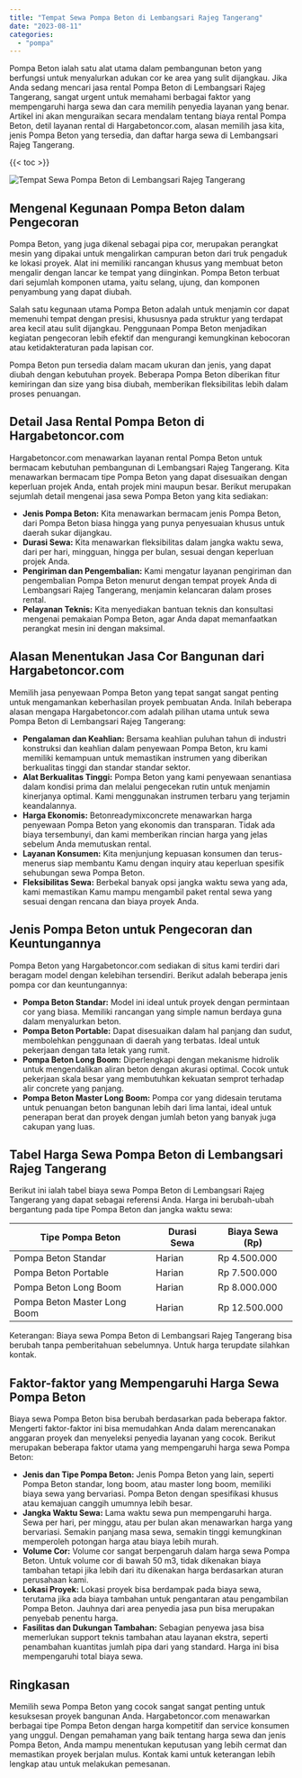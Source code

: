 ```yaml
---
title: "Tempat Sewa Pompa Beton di Lembangsari Rajeg Tangerang"
date: "2023-08-11"
categories: 
  - "pompa"
---
```




Pompa Beton ialah satu alat utama dalam pembangunan beton yang berfungsi untuk menyalurkan adukan cor ke area yang sulit dijangkau. Jika Anda sedang mencari jasa rental Pompa Beton di Lembangsari Rajeg Tangerang, sangat urgent untuk memahami berbagai faktor yang mempengaruhi harga sewa dan cara memilih penyedia layanan yang benar. Artikel ini akan menguraikan secara mendalam tentang biaya rental Pompa Beton, detil layanan rental di Hargabetoncor.com, alasan memilih jasa kita, jenis Pompa Beton yang tersedia, dan daftar harga sewa di Lembangsari Rajeg Tangerang.

{{< toc >}}

![Tempat Sewa Pompa Beton di Lembangsari Rajeg Tangerang](https://hargareadymixid.github.io/pompa/concrete-pump%20(25).png)

## Mengenal Kegunaan Pompa Beton dalam Pengecoran

Pompa Beton, yang juga dikenal sebagai pipa cor, merupakan perangkat mesin yang dipakai untuk mengalirkan campuran beton dari truk pengaduk ke lokasi proyek. Alat ini memiliki rancangan khusus yang membuat beton mengalir dengan lancar ke tempat yang diinginkan. Pompa Beton terbuat dari sejumlah komponen utama, yaitu selang, ujung, dan komponen penyambung yang dapat diubah.

Salah satu kegunaan utama Pompa Beton adalah untuk menjamin cor dapat memenuhi tempat dengan presisi, khususnya pada struktur yang terdapat area kecil atau sulit dijangkau. Penggunaan Pompa Beton menjadikan kegiatan pengecoran lebih efektif dan mengurangi kemungkinan kebocoran atau ketidakteraturan pada lapisan cor.

Pompa Beton pun tersedia dalam macam ukuran dan jenis, yang dapat diubah dengan kebutuhan proyek. Beberapa Pompa Beton diberikan fitur kemiringan dan size yang bisa diubah, memberikan fleksibilitas lebih dalam proses penuangan.

## Detail Jasa Rental Pompa Beton di Hargabetoncor.com

Hargabetoncor.com menawarkan layanan rental Pompa Beton untuk bermacam kebutuhan pembangunan di Lembangsari Rajeg Tangerang. Kita menawarkan bermacam tipe Pompa Beton yang dapat disesuaikan dengan keperluan projek Anda, entah projek mini maupun besar. Berikut merupakan sejumlah detail mengenai jasa sewa Pompa Beton yang kita sediakan:

- **Jenis Pompa Beton:** Kita menawarkan bermacam jenis Pompa Beton, dari Pompa Beton biasa hingga yang punya penyesuaian khusus untuk daerah sukar dijangkau.
- **Durasi Sewa:** Kita menawarkan fleksibilitas dalam jangka waktu sewa, dari per hari, mingguan, hingga per bulan, sesuai dengan keperluan projek Anda.
- **Pengiriman dan Pengembalian:** Kami mengatur layanan pengiriman dan pengembalian Pompa Beton menurut dengan tempat proyek Anda di Lembangsari Rajeg Tangerang, menjamin kelancaran dalam proses rental.
- **Pelayanan Teknis:** Kita menyediakan bantuan teknis dan konsultasi mengenai pemakaian Pompa Beton, agar Anda dapat memanfaatkan perangkat mesin ini dengan maksimal.

## Alasan Menentukan Jasa Cor Bangunan dari Hargabetoncor.com

Memilih jasa penyewaan Pompa Beton yang tepat sangat sangat penting untuk mengamankan keberhasilan proyek pembuatan Anda. Inilah beberapa alasan mengapa Hargabetoncor.com adalah pilihan utama untuk sewa Pompa Beton di Lembangsari Rajeg Tangerang:

- **Pengalaman dan Keahlian:** Bersama keahlian puluhan tahun di industri konstruksi dan keahlian dalam penyewaan Pompa Beton, kru kami memiliki kemampuan untuk memastikan instrumen yang diberikan berkualitas tinggi dan standar standar sektor.
- **Alat Berkualitas Tinggi:** Pompa Beton yang kami penyewaan senantiasa dalam kondisi prima dan melalui pengecekan rutin untuk menjamin kinerjanya optimal. Kami menggunakan instrumen terbaru yang terjamin keandalannya.
- **Harga Ekonomis:** Betonreadymixconcrete menawarkan harga penyewaan Pompa Beton yang ekonomis dan transparan. Tidak ada biaya tersembunyi, dan kami memberikan rincian harga yang jelas sebelum Anda memutuskan rental.
- **Layanan Konsumen:** Kita menjunjung kepuasan konsumen dan terus-menerus siap membantu Kamu dengan inquiry atau keperluan spesifik sehubungan sewa Pompa Beton.
- **Fleksibilitas Sewa:** Berbekal banyak opsi jangka waktu sewa yang ada, kami memastikan Kamu mampu mengambil paket rental sewa yang sesuai dengan rencana dan biaya proyek Anda.

## Jenis Pompa Beton untuk Pengecoran dan Keuntungannya

Pompa Beton yang Hargabetoncor.com sediakan di situs kami terdiri dari beragam model dengan kelebihan tersendiri. Berikut adalah beberapa jenis pompa cor dan keuntungannya:

- **Pompa Beton Standar:** Model ini ideal untuk proyek dengan permintaan cor yang biasa. Memiliki rancangan yang simple namun berdaya guna dalam menyalurkan beton.
- **Pompa Beton Portable:** Dapat disesuaikan dalam hal panjang dan sudut, membolehkan penggunaan di daerah yang terbatas. Ideal untuk pekerjaan dengan tata letak yang rumit.
- **Pompa Beton Long Boom:** Diperlengkapi dengan mekanisme hidrolik untuk mengendalikan aliran beton dengan akurasi optimal. Cocok untuk pekerjaan skala besar yang membutuhkan kekuatan semprot terhadap alir concrete yang panjang.
- **Pompa Beton Master Long Boom:** Pompa cor yang didesain terutama untuk penuangan beton bangunan lebih dari lima lantai, ideal untuk penerapan berat dan proyek dengan jumlah beton yang banyak juga cakupan yang luas.

## Tabel Harga Sewa Pompa Beton di Lembangsari Rajeg Tangerang

Berikut ini ialah tabel biaya sewa Pompa Beton di Lembangsari Rajeg Tangerang yang dapat sebagai referensi Anda. Harga ini berubah-ubah bergantung pada tipe Pompa Beton dan jangka waktu sewa:

| Tipe Pompa Beton | Durasi Sewa | Biaya Sewa (Rp) |
| --- | --- | --- |
| Pompa Beton Standar | Harian | Rp 4.500.000 |
| Pompa Beton Portable | Harian | Rp 7.500.000 |
| Pompa Beton Long Boom | Harian | Rp 8.000.000 |
| Pompa Beton Master Long Boom | Harian | Rp 12.500.000 |

Keterangan: Biaya sewa Pompa Beton di Lembangsari Rajeg Tangerang bisa berubah tanpa pemberitahuan sebelumnya. Untuk harga terupdate silahkan kontak.

## Faktor-faktor yang Mempengaruhi Harga Sewa Pompa Beton

Biaya sewa Pompa Beton bisa berubah berdasarkan pada beberapa faktor. Mengerti faktor-faktor ini bisa memudahkan Anda dalam merencanakan anggaran proyek dan menyeleksi penyedia layanan yang cocok. Berikut merupakan beberapa faktor utama yang mempengaruhi harga sewa Pompa Beton:

- **Jenis dan Tipe Pompa Beton:** Jenis Pompa Beton yang lain, seperti Pompa Beton standar, long boom, atau master long boom, memiliki biaya sewa yang bervariasi. Pompa Beton dengan spesifikasi khusus atau kemajuan canggih umumnya lebih besar.
- **Jangka Waktu Sewa:** Lama waktu sewa pun mempengaruhi harga. Sewa per hari, per minggu, atau per bulan akan menawarkan harga yang bervariasi. Semakin panjang masa sewa, semakin tinggi kemungkinan memperoleh potongan harga atau biaya lebih murah.
- **Volume Cor:** Volume cor sangat berpengaruh dalam harga sewa Pompa Beton. Untuk volume cor di bawah 50 m3, tidak dikenakan biaya tambahan tetapi jika lebih dari itu dikenakan harga berdasarkan aturan perusahaan kami.
- **Lokasi Proyek:** Lokasi proyek bisa berdampak pada biaya sewa, terutama jika ada biaya tambahan untuk pengantaran atau pengambilan Pompa Beton. Jauhnya dari area penyedia jasa pun bisa merupakan penyebab penentu harga.
- **Fasilitas dan Dukungan Tambahan:** Sebagian penyewa jasa bisa memerlukan support teknis tambahan atau layanan ekstra, seperti penambahan kuantitas jumlah pipa dari yang standard. Harga ini bisa mempengaruhi total biaya sewa.

## Ringkasan

Memilih sewa Pompa Beton yang cocok sangat sangat penting untuk kesuksesan proyek bangunan Anda. Hargabetoncor.com menawarkan berbagai tipe Pompa Beton dengan harga kompetitif dan service konsumen yang unggul. Dengan pemahaman yang baik tentang harga sewa dan jenis Pompa Beton, Anda mampu menentukan keputusan yang lebih cermat dan memastikan proyek berjalan mulus. Kontak kami untuk keterangan lebih lengkap atau untuk melakukan pemesanan.
